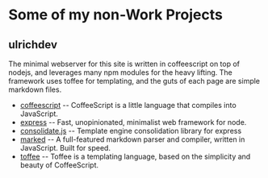 # Some of my non-Work Projects #

## ulrichdev ##

The minimal webserver for this site is written in coffeescript on top of nodejs, and leverages many npm modules for the heavy lifting. The framework uses toffee for templating, and the guts of each page are simple markdown files.

* [coffeescript](http://coffeescript.org/) -- CoffeeScript is a little language that compiles into JavaScript.
* [express](https://github.com/strongloop/express) -- Fast, unopinionated, minimalist web framework for node.
* [consolidate.js](https://github.com/visionmedia/consolidate.js) -- Template engine consolidation library for express
* [marked](https://github.com/chjj/marked) -- A full-featured markdown parser and compiler, written in JavaScript. Built for speed.
* [toffee](https://github.com/malgorithms/toffee) -- Toffee is a templating language, based on the simplicity and beauty of CoffeeScript.

